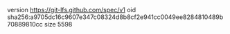 version https://git-lfs.github.com/spec/v1
oid sha256:a9705dc16c9607e347c08324d8b8cf2e941cc0049ee8284810489b70889810cc
size 5598
